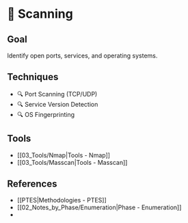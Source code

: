 # 🧪 Scanning

## Goal
Identify open ports, services, and operating systems.

## Techniques
- 🔍 Port Scanning (TCP/UDP)
- 🔍 Service Version Detection
- 🔍 OS Fingerprinting

## Tools
- [[03_Tools/Nmap|Tools - Nmap]]
- [[03_Tools/Masscan|Tools - Masscan]]

## References
- [[PTES|Methodologies - PTES]]
- [[02_Notes_by_Phase/Enumeration|Phase - Enumeration]]
- 